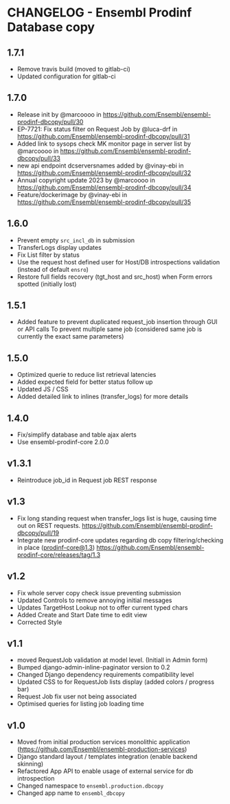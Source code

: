 CHANGELOG - Ensembl Prodinf Database copy
=========================================
1.7.1
-----
* Remove travis build (moved to gitlab-ci)
* Updated configuration for gitlab-ci

1.7.0
-----

* Release init by @marcoooo in https://github.com/Ensembl/ensembl-prodinf-dbcopy/pull/30
* EP-7721: Fix status filter on Request Job by @luca-drf in https://github.com/Ensembl/ensembl-prodinf-dbcopy/pull/31
* Added link to sysops check MK monitor page in server list by @marcoooo in https://github.com/Ensembl/ensembl-prodinf-dbcopy/pull/33
* new api endpoint dcserversnames added by @vinay-ebi in https://github.com/Ensembl/ensembl-prodinf-dbcopy/pull/32
* Annual copyright update 2023 by @marcoooo in https://github.com/Ensembl/ensembl-prodinf-dbcopy/pull/34
* Feature/dockerimage by @vinay-ebi in https://github.com/Ensembl/ensembl-prodinf-dbcopy/pull/35

1.6.0
-----
- Prevent empty `src_incl_db` in submission
- TransferLogs display updates
- Fix List filter by status
- Use the request host defined user for Host/DB introspections validation (instead of default `ensro`)
- Restore full fields recovery (tgt_host and src_host) when Form errors spotted (initially lost)

1.5.1
-----
- Added feature to prevent duplicated request_job insertion through GUI or API calls
  To prevent multiple same job (considered same job is currently the exact same parameters)

1.5.0
-----
- Optimized querie to reduce list retrieval latencies
- Added expected field for better status follow up
- Updated JS / CSS 
- Added detailed link to inlines (transfer_logs) for more details

1.4.0
-----
- Fix/simplify database and table ajax alerts
- Use ensembl-prodinf-core 2.0.0

v1.3.1
------
- Reintroduce job_id in Request job REST response

v1.3
----
- Fix long standing request when transfer_logs list is huge, causing time out on REST requests. https://github.com/Ensembl/ensembl-prodinf-dbcopy/pull/19
- Integrate new prodinf-core updates regarding db copy filtering/checking in place (prodinf-core@1.3) https://github.com/Ensembl/ensembl-prodinf-core/releases/tag/1.3

v1.2
----
- Fix whole server copy check issue preventing submission
- Updated Controls to remove annoying initial messages
- Updates TargetHost Lookup not to offer current typed chars 
- Added Create and Start Date time to edit view
- Corrected Style

v1.1
----
- moved RequestJob validation at model level. (Initiall in Admin form)
- Bumped django-admin-inline-paginator version to 0.2 
- Changed Django dependency requirements compatibility level
- Updated CSS to for RequestJob lists display (added colors / progress bar)
- Request Job fix user not being associated  
- Optimised queries for listing job loading time

v1.0
----
- Moved from initial production services monolithic application (https://github.com/Ensembl/ensembl-production-services)
- Django standard layout / templates integration (enable backend skinning)
- Refactored App API to enable usage of external service for db introspection
- Changed namespace to `ensembl.production.dbcopy`
- Changed app name to `ensembl_dbcopy`  
  
